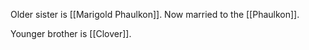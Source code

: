 Older sister is [[Marigold Phaulkon]]. Now married to the [[Phaulkon]].

Younger brother is [[Clover]].
